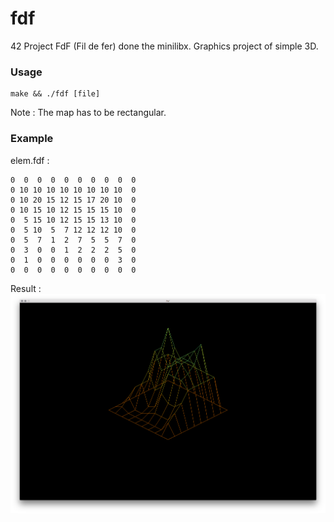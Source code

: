 # fdf

42 Project FdF (Fil de fer) done the minilibx. Graphics project of simple 3D.

### Usage

```
make && ./fdf [file]
```
Note : The map has to be rectangular.

### Example

elem.fdf :
```
0  0  0  0  0  0  0  0  0  0
0 10 10 10 10 10 10 10 10  0
0 10 20 15 12 15 17 20 10  0
0 10 15 10 12 15 15 15 10  0
0  5 15 10 12 15 15 13 10  0
0  5 10  5  7 12 12 12 10  0
0  5  7  1  2  7  5  5  7  0
0  3  0  0  1  2  2  2  5  0
0  1  0  0  0  0  0  0  3  0
0  0  0  0  0  0  0  0  0  0
```

Result :
![elem.fdf](https://raw.githubusercontent.com/lnieto-m/fdf/master/screenshots/elem.png)
